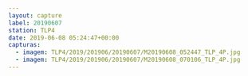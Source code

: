 ```yaml
---
layout: capture
label: 20190607
station: TLP4
date: 2019-06-08 05:24:47+00:00
capturas:
  - imagem: TLP4/2019/201906/20190607/M20190608_052447_TLP_4P.jpg
  - imagem: TLP4/2019/201906/20190607/M20190608_070106_TLP_4P.jpg
---
```

